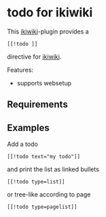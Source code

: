 # todo for ikiwiki #

This [ikiwiki]-plugin provides a 
  
    [[!todo ]]
	 
directive for [ikiwiki]. 

[ikiwiki]: http://ikiwiki.info/

Features:

* supports websetup

## Requirements ##

## Examples ##

Add a todo

    [[!todo text="my todo"]]

and print the list as linked bullets

	[[!todo type=list]]

or tree-like according to page

	[[!todo type=pagelist]]
